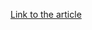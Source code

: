 [Link to the article](https://www.volexity.com/blog/2020/12/14/dark-halo-leverages-solarwinds-compromise-to-breach-organizations/)
